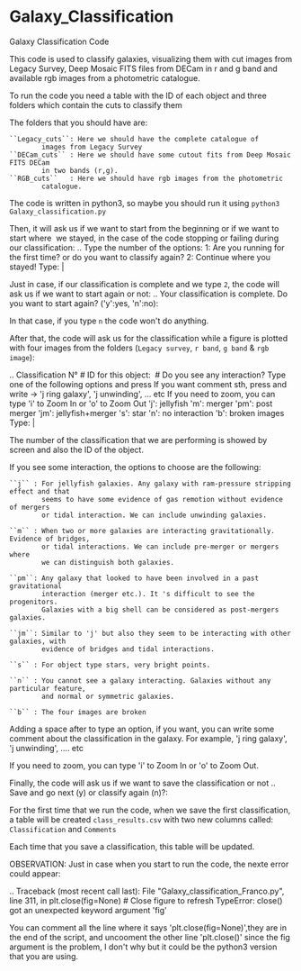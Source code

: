 # Galaxy_Classification



Galaxy Classification Code
		
This code is used to classify galaxies, visualizing them with cut images
from Legacy Survey, Deep Mosaic FITS files from DECam in r and g band and available rgb 
images from a photometric catalogue.

To run the code you need a table with the ID of each object and three folders 
which contain the cuts to classify them

The folders that you should have are:
	
	``Legacy_cuts``: Here we should have the complete catalogue of
			images from Legacy Survey
	``DECam_cuts`` : Here we should have some cutout fits from Deep Mosaic FITS DECam 
			in two bands (r,g). 
	``RGB_cuts``   : Here we should have rgb images from the photometric
			catalogue.
	
The code is written in python3, so maybe you should run it using ``python3 Galaxy_classification.py``

Then, it will ask us if we want to start from the beginning or if we want to start where
 we stayed, in the case of the code stopping or failing during our classification:
..
	Type the number of the options:
	1: Are you running for the first time? or do you want to classify again?
	2: Continue where you stayed!
	Type: |

Just in case, if our classification is complete and we type ``2``, the
code will ask us if we want to start again or not:
..
	Your classification is complete. Do you want to start again? ('y':yes, 'n':no):

In that case, if you type ``n`` the code won't do anything. 

After that, the code will ask us for the classification while a figure is plotted with
four images from the folders (``Legacy survey``, ``r band``, ``g band`` & ``rgb image``):

..
	Classification N° #
	ID for this object:  #
	Do you see any interaction? Type one of the following options and press <ENTER>
	If you want comment sth, press <space> and write -> 'j ring galaxy', 'j unwinding', ... etc
	If you need to zoom, you can type 'i' to Zoom In or 'o' to Zoom Out 
	'j': jellyfish
	'm': merger
	'pm': post merger
	'jm': jellyfish+merger
	's': star
	'n': no interaction 
	'b': broken images
	Type: |
	
The number of the classification that we are performing is showed by screen and
also the ID of the object.

If you see some interaction, the options to choose are the following:
	
	``j`` : For jellyfish galaxies. Any galaxy with ram-pressure stripping effect and that
	        seems to have some evidence of gas remotion without evidence of mergers 
	        or tidal interaction. We can include unwinding galaxies.
	
	``m`` : When two or more galaxies are interacting gravitationally. Evidence of bridges, 
	        or tidal interactions. We can include pre-merger or mergers where 
	        we can distinguish both galaxies. 
	
	``pm``: Any galaxy that looked to have been involved in a past gravitational
	        interaction (merger etc.). It 's difficult to see the progenitors.
	        Galaxies with a big shell can be considered as post-mergers galaxies.
	      
	``jm``: Similar to 'j' but also they seem to be interacting with other galaxies, with 
	        evidence of bridges and tidal interactions.	        
	
	``s`` : For object type stars, very bright points.
	
	``n`` : You cannot see a galaxy interacting. Galaxies without any particular feature,
	        and normal or symmetric galaxies.
	        
	``b`` : The four images are broken


Adding a space after to type an option, if you want, you can write some comment 
about the classification in the galaxy.
For example, 'j ring galaxy', 'j unwinding', .... etc

If you need to zoom, you can type 'i' to Zoom In or 'o' to Zoom Out.

Finally, the code will ask us if we want to save the classification or not
..
	Save and go next (y) or classify again (n)?: 
	
For the first time that we run the code, when we save the first classification,
a table will be created ``class_results.csv`` with two new columns called:
``Classification`` and ``Comments ``

Each time that you save a classification, this table will be updated.

OBSERVATION:
Just in case when you start to run the code, the nexte error
could appear:

..
 Traceback (most recent call last):
   File "Galaxy_classification_Franco.py", line 311, in <module>
     plt.close(fig=None) # Close figure to refresh
 TypeError: close() got an unexpected keyword argument 'fig'

You can comment all the line where it says 'plt.close(fig=None)',they are in the end 
of the script, and uncooment the other line 'plt.close()' since the fig argument 
is the problem, I don't why but it could be the python3 version that you are using.


